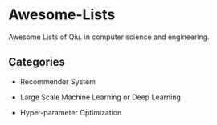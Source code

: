 # Awesome-Lists
Awesome Lists of Qiu. in computer science and engineering.

## Categories

* Recommender System

* Large Scale Machine Learning or Deep Learning

* Hyper-parameter Optimization
